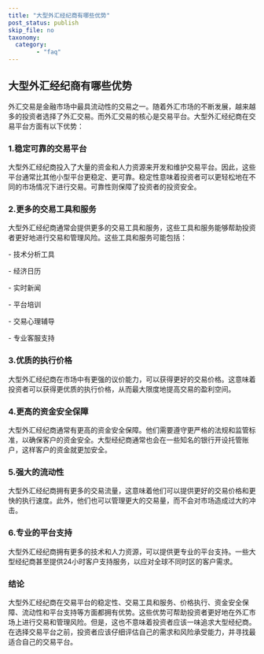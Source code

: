 ```yaml
---
title: "大型外汇经纪商有哪些优势"
post_status: publish
skip_file: no
taxonomy:
  category:
        - "faq"
---
```


## 大型外汇经纪商有哪些优势

外汇交易是金融市场中最具流动性的交易之一。随着外汇市场的不断发展，越来越多的投资者选择了外汇交易。而外汇交易的核心是交易平台。大型外汇经纪商在交易平台方面有以下优势：

### 1.稳定可靠的交易平台

大型外汇经纪商投入了大量的资金和人力资源来开发和维护交易平台。因此，这些平台通常比其他小型平台更稳定、更可靠。稳定性意味着投资者可以更轻松地在不同的市场情况下进行交易。可靠性则保障了投资者的投资安全。

### 2.更多的交易工具和服务

大型外汇经纪商通常会提供更多的交易工具和服务，这些工具和服务能够帮助投资者更好地进行交易和管理风险。这些工具和服务可能包括：

\- 技术分析工具

\- 经济日历

\- 实时新闻

\- 平台培训

\- 交易心理辅导

\- 专业客服支持

### 3.优质的执行价格

大型外汇经纪商在市场中有更强的议价能力，可以获得更好的交易价格。这意味着投资者可以获得更优质的执行价格，从而最大限度地提高交易的盈利空间。

### 4.更高的资金安全保障

大型外汇经纪商通常有更高的资金安全保障。他们需要遵守更严格的法规和监管标准，以确保客户的资金安全。大型经纪商通常也会在一些知名的银行开设托管账户，这样客户的资金就更加安全。

### 5.强大的流动性

大型外汇经纪商拥有更多的交易流量，这意味着他们可以提供更好的交易价格和更快的执行速度。此外，他们也可以管理更大的交易量，而不会对市场造成过大的冲击。

### 6.专业的平台支持

大型外汇经纪商拥有更多的技术和人力资源，可以提供更专业的平台支持。一些大型经纪商甚至提供24小时客户支持服务，以应对全球不同时区的客户需求。

### 结论

大型外汇经纪商在交易平台的稳定性、交易工具和服务、价格执行、资金安全保障、流动性和平台支持等方面都拥有优势。这些优势可帮助投资者更好地在外汇市场上进行交易和管理风险。但是，这也不意味着投资者应该一味追求大型经纪商。在选择交易平台之前，投资者应该仔细评估自己的需求和风险承受能力，并寻找最适合自己的交易平台。
